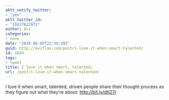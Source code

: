 ```yaml
---
aktt_notify_twitter:
- "yes"
aktt_twitter_id:
- "15527622972"
author: Avi
categories:
- none
date: "2010-06-05T22:39:39Z"
guid: http://aviflax.com/post/i-love-it-when-smart-talented/
id: 1044
tags:
- tweet
title: I love it when smart, talented…
url: /post/i-love-it-when-smart-talented/
---
```

I love it when smart, talented, driven people share their thought process as they figure out what they&#8217;re about: <a href="http://bit.ly/dtI27r" rel="nofollow">http://bit.ly/dtI27r</a>